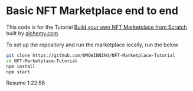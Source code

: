 # Basic NFT Marketplace end to end

This code is for the Tutorial [Build your own NFT Marketplace from Scratch](https://docs.alchemy.com/alchemy/) built by [alchemy.com](https://alchemy.com)

To set up the repository and run the marketplace locally, run the below

```bash
git clone https://github.com/OMGWINNING/NFT-Marketplace-Tutorial
cd NFT-Marketplace-Tutorial
npm install
npm start
```

Resume 1:22:58
